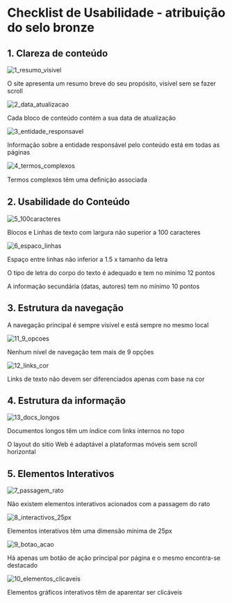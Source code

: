 # Checklist de Usabilidade - atribuição do selo bronze

## 1. Clareza de conteúdo

![1_resumo_visivel](https://user-images.githubusercontent.com/35463404/53648239-4df0b800-3c37-11e9-95f6-3efa8b3b08f0.png)

O site apresenta um resumo breve do seu propósito, visível sem se fazer scroll

![2_data_atualizacao](https://user-images.githubusercontent.com/35463404/53650892-78de0a80-3c3d-11e9-836e-6523a09dcfa7.png)

Cada bloco de conteúdo contém a sua data de atualização

![3_entidade_responsavel](https://user-images.githubusercontent.com/35463404/53650908-82677280-3c3d-11e9-9830-d372b4748535.png)

Informação sobre a entidade responsável pelo conteúdo está em todas as páginas

![4_termos_complexos](https://user-images.githubusercontent.com/35463404/53650914-85faf980-3c3d-11e9-8bfb-54f86c2aadc4.png)

Termos complexos têm uma deﬁnição associada

## 2. Usabilidade do Conteúdo

![5_100caracteres](https://user-images.githubusercontent.com/35463404/53651063-cfe3df80-3c3d-11e9-94be-b85960ea4e89.png)

Blocos e Linhas de texto com largura não superior a 100 caracteres
 
 ![6_espaco_linhas](https://user-images.githubusercontent.com/35463404/53651069-d2463980-3c3d-11e9-8a10-dd418840230e.png)
 
Espaço entre linhas não inferior a 1.5 x tamanho da letra

O tipo de letra do corpo do texto é adequado e tem no mínimo 12 pontos

A informação secundária (datas, autores) tem no mínimo 10 pontos

## 3. Estrutura da navegação

A navegação principal é sempre visível e está sempre no mesmo local

![11_9_opcoes](https://user-images.githubusercontent.com/35463404/53654506-c78fa280-3c45-11e9-90c9-8950b30f63c1.png)

Nenhum nível de navegação tem mais de 9 opções

![12_links_cor](https://user-images.githubusercontent.com/35463404/53654718-52709d00-3c46-11e9-9a62-927ce62bb4ef.png)

Links de texto não devem ser diferenciados apenas com base na cor

## 4. Estrutura da informação

![13_docs_longos](https://user-images.githubusercontent.com/35463404/53654866-b1cead00-3c46-11e9-9f0a-fa24abfc402e.png)

Documentos longos têm um índice com links internos no topo

O layout do sitio Web é adaptável a plataformas móveis sem scroll horizontal

## 5. Elementos Interativos

![7_passagem_rato](https://user-images.githubusercontent.com/35463404/53651073-d4a89380-3c3d-11e9-96bb-b0ce06e5b862.png)

Não existem elementos interativos acionados com a passagem do rato

![8_interactivos_25px](https://user-images.githubusercontent.com/35463404/53651080-d7a38400-3c3d-11e9-9205-f8b316de18d7.png)

Elementos interativos têm uma dimensão mínima de 25px
 
![9_botao_acao](https://user-images.githubusercontent.com/35463404/53651085-da05de00-3c3d-11e9-81fa-3dca03152967.png)

Há apenas um botão de ação principal por página e o mesmo encontra-se destacado
 
![10_elementos_clicaveis](https://user-images.githubusercontent.com/35463404/53651095-dd00ce80-3c3d-11e9-97f4-5050793b8656.png)
 
Elementos gráficos interativos têm de aparentar ser clicáveis
